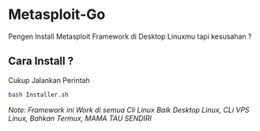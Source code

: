 # Metasploit-Go
Pengen Install Metasploit Framework di Desktop Linuxmu tapi kesusahan ?

## Cara Install ?
Cukup Jalankan Perintah

```sh
bash Installer.sh
```
_Note: Framework ini Work di semua Cli Linux Baik Desktop Linux, CLi VPS Linux, Bahkan Termux, MAMA TAU SENDIRI_
